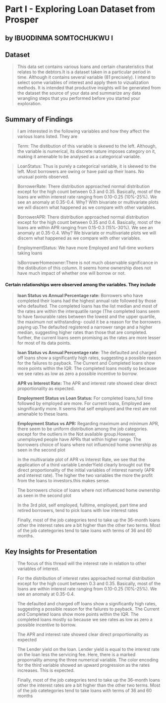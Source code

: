 # Part I - Exploring Loan Dataset from Prosper

## by IBUODINMA SOMTOCHUKWU I


## Dataset

>This data set contains various loans and certain charateristics that relates to the debtors.It is a dataset taken in a particular period in time.
Although it contains several variable (81 precisiely).
I intend to select some variables of interest and apply them to vizualization methods.
It is intended that productive insights will be generated from the dataset the source of your data and summarize any data wrangling steps that you performed before you started your exploration.


## Summary of Findings
>I am interested in the following variables and how they affect the various loans listed. They are

>Term: The distibution of this variable is skewed to the left. Although, the variable is numerical, its discrete nature imposes category on it, making it amenable to be analysed as a categorical variable.

>LoanStatus: Thus is purely a categorical variable, it is skewed to the left. Most borrowers are owing or have paid up their loans. No unusual points observed.

>BorrowerRate: There distribution approached normal distribution except for the high count between 0.3 and 0.35. Basically, most of the loans are within interest rate ranging from 0.10-0.25 (10%-25%). We see an anomaly at 0.35-0.4. Why? With bivariate or multivariate plots we will discern what happened as we compare with other variables.

>BorrowerAPR: There distribution approached normal distribution except for the high count between 0.35 and 0.4. Basically, most of the loans are within APR ranging from 0.15-0.3 (15%-30%). We see an anomaly at 0.35-0.4. Why? We bivariate or multivariate plots we will discern what happened as we compare with other variables.

>EmploymentStatus: We have more Employed and full-time workers taking loans

>IsBorrowerHomeowner:There is not much observable significance in the distibution of this column. It seems home ownership does not have much impact of whether one will borrow or not.

#### Certain relationships were observed among the variables. They include

>**loan Status vs Annual Percentage rate:** Borrowers who have completed their loans had the highest annual rate followed by those who defaulted. The completed loans has the list median and most of the rates are within the interquatile range (The completed loans seem to have favourable rates between the lowest and the upper quartile, the maximum not withstanding- could it be a reason for the borrowers paying up.The defaulted registered a narrower range and a higher median, suggesting higher rates than those that are completed. further, the current loans seem promising as the rates are more lesser for most of its data points.

>**loan Status vs Annual Percentage rate:** The defaulted and charged off loans show a significantly high rates, suggesting a possible reason for the failures to payback. The Current and Completed loans show more points within the IQR. The completed loans mostly so because we see rates as low as zero a possible incentive to borrow.

>**APR vs Interest Rate:** The APR and interest rate showed clear direct proportionality as expected.

>**Employment Status vs Loan Status:** For completed loans,full time followed by employed are more. For current loans, Employed aee singnificantly more. It seems that self employed and the rest are not amenable to these loans.

>**Employment Status vs APR:** Regarding maximum and minimum APR, there seem to be uniform distribution among the job categories. except for the outliers in the Not available group.However, unemployed people have APRs that within higher range.
The borrowers choice of loans where not influenced home ownership as seen in the second plot


>In the multivariate plot of APR vs Interest Rate, we see that the application of a third variable LenderYield clearly brought out the direct proportionality of the initial variables of interest namely (APR and interest rate). The higher the two variables the more the profit from the loans to investors.this makes sense.

>The borrowers choice of loans where not influenced home ownership as seen in the second plot

>In the 3rd plot, self employed, fulltime, employed, part time and retired borrowers, tend to pick loans with low interest rates

>Finally, most of the job categories tend to take up the 36-month loans other the interest rates are a bit higher than the other two terms. Most of the job catetegories tend to take loans with terms of 36 and 60 months.

## Key Insights for Presentation

> The focus of this thread will the interest rate in relation to other variables of interest.

> For the distribution of interest rates approached normal distribution except for the high count between 0.3 and 0.35. Basically, most of the loans are within interest rate ranging from 0.10-0.25 (10%-25%). We see an anomaly at 0.35-0.4.

> The defaulted and charged off loans show a significantly high rates, suggesting a possible reason for the failures to payback. The Current and Completed loans show more points within the IQR. The completed loans mostly so because we see rates as low as zero a possible incentive to borrow.

> The APR and interest rate showed clear direct proportionality as expected

> The Lender yield on the loan. Lender yield is equal to the interest rate on the loan less the servicing fee. Here, there is a marked propornality among the three numerical variable. The color encoding for the third variable showed an upward progression as the rates increases. This is expected.

> Finally, most of the job categories tend to take up the 36-month loans other the interest rates are a bit higher than the other two terms. Most of the job catetegories tend to take loans with terms of 36 and 60 months
